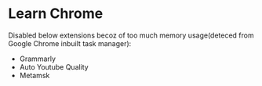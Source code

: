 # Learn Chrome

Disabled below extensions becoz of too much memory usage(deteced from Google Chrome inbuilt task manager):
- Grammarly
- Auto Youtube Quality
- Metamsk
